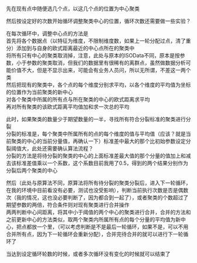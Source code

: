 先在现有点中随便选几个点，以这几个点的位置为中心聚类     

然后按设定好的次数开始循环调整聚类中心的位置，循环次数还需要做一些实验？     

在每次循环中，调整中心点的方法是     
首先将各个数据点（以特征为维度，不限制维度数，如果上一轮分配过点，清了重分）添加到与自身的欧式距离最近的中心点所在的聚类中     
将所有只有中心的聚类取消掉，注意，此处与原本的ISOData不同，原本是按参数，小于参数的聚类取消，但我们的数据里有很稀有的离群点，虽然做数据分析可能价值不大，但是不显示出来，可能会有业务人员问，所以无所谓，不差这一两个类     
然后把现有的聚类中，各个点的每个维度分别求平均，以各个维度的平均值为坐标的位置作为当前聚类的新中心     
对各个聚类中所属的所有点与所在聚类的中心的欧式距离求平均     
再对所有聚类的该欧式距离平均值加和求一次总的平均     

此时，如果聚类的数量少于期望数量的一半，寻找所有符合分裂标准的聚类进行分裂   
分裂的标准是，每个聚类中所属所有的点的每个维度的值与平均值（应该？就是当前聚类的中心的当前分量值，再确认一下）标准差中最大的那个比初始参数设定分裂阈值大，此处还需要确认算法流程？   
分裂的方法是将待分裂的聚类的中心的上面标准差最大值的那个分量的值加上和减去该标准差值乘以一个系数，这个系数目前我用了0.5，得到的两个结果分别作为分裂后两个聚类的中心

然后（此处与原算法不同，原算法将所有待分裂的聚类分裂后，进入下一轮循环，在我的环境中目前看没有必要，测试也没受影响），判断当前执行次数是否是偶数次（我的情况，这也没必要判断了，因为都合到一起了），或者聚类的个数超过了期望参数的两倍，符合条件则对现有聚类进行合并操作     
两两判断中心间距离，将其中小于阈值的两个中心的聚类进行合并，合并的方法和之前更新中心的方法类似，取两个聚类内所属所有点的每个分量的平均值为新中心，把点都放一个里，（可以考虑判断是不是最后一轮循环，如果不是，可以不用合并所有点，因为下一轮循环会重新分配），合并完待合并的就可以进行下一轮循环了

当达到设定循环轮数的时候，或者多次循环没有变化的时候就可以结束了
